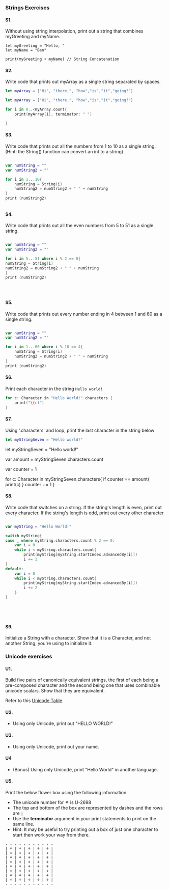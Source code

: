 ### Strings Exercises

#### S1.
Without using string interpolation, print out a string that combines myGreeting and myName.

```
let myGreeting = "Hello, "
let myName = "Ben"

print(myGreeting + myName) // String Concatenation

```
#### S2.
Write code that prints out myArray as a single string separated by spaces.

```swift
let myArray = ["Hi", "there,", "how","is","it","going?"]

let myArray = ["Hi", "there,", "how","is","it","going?"]

for i in 0..<myArray.count{
    print(myArray[i], terminator: " ")

}


```
#### S3.
Write code that prints out all the numbers from 1 to 10 as a single string.  (Hint: the String() function can convert an int to a string)
```swift

var numString = ""
var numString2 = ""

for i in 1...10{
    numString = String(i)
    numString2 = numString2 + " " + numString
}
print (numString2)



```

#### S4.
Write code that prints out all the even numbers from 5 to 51 as a single string.

``` swift

var numString = ""
var numString2 = ""

for i in 5...51 where i % 2 == 0{
numString = String(i)
numString2 = numString2 + " " + numString
}
print (numString2)





```

#### S5.
Write code that prints out every number ending in 4 between 1 and 60 as a single string.

``` Swift

var numString = ""
var numString2 = ""

for i in 1...60 where i % 10 == 4{
    numString = String(i)
    numString2 = numString2 + " " + numString
}
print (numString2)

```


#### S6.
Print each character in the string ```Hello world!```
``` Swift
for c: Character in "Hello World!".characters {
    print("\(c)")
}

```


#### S7.
Using '.characters' and loop, print the last character in the string below
```swift
let myStringSeven = "Hello world!"
```

let myStringSeven = "Hello world!"

var amount = myStringSeven.characters.count

var counter = 1

for c: Character in myStringSeven.characters{
    if counter == amount{
        print(c)
    }
    counter += 1
}






#### S8.
Write code that switches on a string.  If the string's length is even, print out every character.  If the string's length is odd, print out every other character

``` Swift

var myString = "Hello World!"

switch myString{
case _ where myString.characters.count % 2 == 0:
    var i = 0
    while i < myString.characters.count{
        print(myString[myString.startIndex.advancedBy(i)])
        i += 1
}
default:
    var i = 0
    while i < myString.characters.count{
        print(myString[myString.startIndex.advancedBy(i)])
        i += 2
    }
}






```

#### S9.
Initialize a String with a character. Show that it is a Character, and not another String, you're using to initialize it.









### Unicode exercises

#### U1.
Build five pairs of canonically equivalent strings, the first of each being a pre-composed character and
the second being one that uses combinable unicode scalars. Show that they are equivalent.

Refer to this [Unicode Table](http://unicode-table.com/en/).

#### U2.
* Using only Unicode, print out "HELLO WORLD!"

#### U3.
* Using only Unicode, print out your name.

#### U4
* (Bonus) Using only Unicode, print "Hello World" in another language.

#### U5.
Print the below flower box using the following information.
* The unicode number for ⚘ is U-2698
* The top and bottom of the box are represented by dashes and the rows are ```|```
* Use the __terminator__ argument in your print statements to print on the same line.
* Hint: It may be useful to try printing out a box of just one character to start then work your way from there.

```
- - - - - - - - - - -
| ⚘ | ⚘ | ⚘ | ⚘ | ⚘ |
| ⚘ | ⚘ | ⚘ | ⚘ | ⚘ |
| ⚘ | ⚘ | ⚘ | ⚘ | ⚘ |
| ⚘ | ⚘ | ⚘ | ⚘ | ⚘ |
| ⚘ | ⚘ | ⚘ | ⚘ | ⚘ |
| ⚘ | ⚘ | ⚘ | ⚘ | ⚘ |
| ⚘ | ⚘ | ⚘ | ⚘ | ⚘ |
| ⚘ | ⚘ | ⚘ | ⚘ | ⚘ |
- - - - - - - - - - -

```
